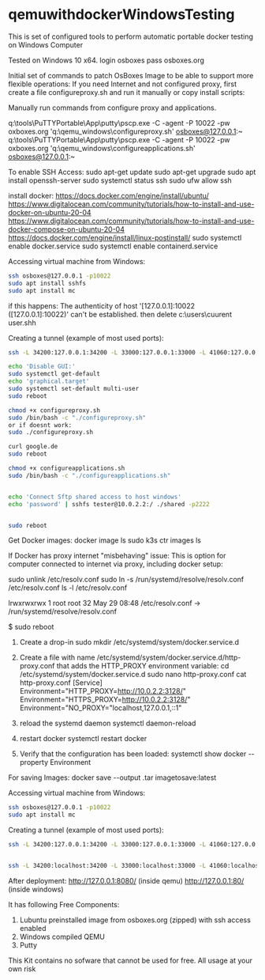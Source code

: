 # qemuwithdockerWindowsTesting
This is set of configured tools to perform automatic portable docker testing on Windows Computer

Tested on Windows 10 x64.
login osboxes
pass osboxes.org

Initial set of commands to patch OsBoxes Image to be able to support more flexible operations:
If you need Internet and not configured proxy, first create a file configureproxy.sh and run it manually
or copy install scripts:

Manually run commands from configure proxy and applications.

q:\tools\PuTTYPortable\App\putty\pscp.exe -C -agent -P 10022 -pw oxboxes.org 'q:\qemu_windows\configureproxy.sh' osboxes@127.0.0.1:~ 
q:\tools\PuTTYPortable\App\putty\pscp.exe -C -agent -P 10022 -pw oxboxes.org 'q:\qemu_windows\configureapplications.sh' osboxes@127.0.0.1:~ 

To enable SSH Access:
sudo apt-get update
sudo apt-get upgrade
sudo apt install openssh-server
sudo systemctl status ssh
sudo ufw allow ssh


install docker:
https://docs.docker.com/engine/install/ubuntu/
https://www.digitalocean.com/community/tutorials/how-to-install-and-use-docker-on-ubuntu-20-04
https://www.digitalocean.com/community/tutorials/how-to-install-and-use-docker-compose-on-ubuntu-20-04
https://docs.docker.com/engine/install/linux-postinstall/
 sudo systemctl enable docker.service
 sudo systemctl enable containerd.service


Accessing virtual machine from Windows:

``` sh
ssh osboxes@127.0.0.1 -p10022
sudo apt install sshfs
sudo apt install mc
```

if this happens:
The authenticity of host '[127.0.0.1]:10022 ([127.0.0.1]:10022)' can't be established.
then delete c:\users\cuurent user\.shh

Creating a tunnel (example of most used ports):
``` sh
ssh -L 34200:127.0.0.1:34200 -L 33000:127.0.0.1:33000 -L 41060:127.0.0.1:41060 -L 41061:127.0.0.1:41061 -L 41062:127.0.0.1:41062 -L 41063:127.0.0.1:41063 -L 8334:127.0.0.1:8334 -L 3306:127.0.0.1:3306 -L 22:127.0.0.1:22 -L 80:127.0.0.1:80 -L 31191:127.0.0.1:31191 -L 30604:127.0.0.1:30604  -L 8001:127.0.0.1:8001 -L 27017:127.0.0.1:27017 -L 8081:127.0.0.1:8080 -L 6443:127.0.0.1:6443 -L 3000:127.0.0.1:3000 -L 4200:127.0.0.1:4200 -L 8443:192.168.67.2:8443  osboxes@127.0.0.1 -p10022 
```

``` sh
echo 'Disable GUI:'
sudo systemctl get-default
echo 'graphical.target'
sudo systemctl set-default multi-user
sudo reboot

chmod +x configureproxy.sh
sudo /bin/bash -c "./configureproxy.sh" 
or if doesnt work:
sudo ./configureproxy.sh

curl google.de
sudo reboot

chmod +x configureapplications.sh
sudo /bin/bash -c "./configureapplications.sh"


echo 'Connect Sftp shared access to host windows'
echo 'password' | sshfs tester@10.0.2.2:/ ./shared -p2222


sudo reboot
```

Get Docker images:
docker image ls
sudo k3s ctr images ls

If Docker has proxy internet "misbehaving" issue:
This is option for computer connected to internet via proxy, including docker setup:



sudo unlink /etc/resolv.conf
sudo ln -s /run/systemd/resolve/resolv.conf /etc/resolv.conf
ls -l /etc/resolv.conf

lrwxrwxrwx 1 root root 32 May 29 08:48 /etc/resolv.conf -> /run/systemd/resolve/resolv.conf

$ sudo reboot




1. Create a drop-in
sudo mkdir /etc/systemd/system/docker.service.d
2. Create a file with name /etc/systemd/system/docker.service.d/http-proxy.conf that adds the HTTP_PROXY environment variable:
cd /etc/systemd/system/docker.service.d
sudo nano  http-proxy.conf
cat http-proxy.conf
[Service]
Environment="HTTP_PROXY=http://10.0.2.2:3128/"
Environment="HTTPS_PROXY=http://10.0.2.2:3128/"
Environment="NO_PROXY="localhost,127.0.0.1,::1"


3. reload the systemd daemon
systemctl daemon-reload
4. restart docker
systemctl restart docker
5. Verify that the configuration has been loaded:
systemctl show docker --property Environment

For saving Images:
docker save --output <filename>.tar imagetosave:latest


Accessing virtual machine from Windows:

``` sh
ssh osboxes@127.0.0.1 -p10022
sudo apt install mc
```

Creating a tunnel (example of most used ports):
``` sh
ssh -L 34200:127.0.0.1:34200 -L 33000:127.0.0.1:33000 -L 41060:127.0.0.1:41060 -L 41061:127.0.0.1:41061 -L 41062:127.0.0.1:41062 -L 41063:127.0.0.1:41063 -L 8334:127.0.0.1:8334 -L 3306:127.0.0.1:3306 -L 22:127.0.0.1:22 -L 80:127.0.0.1:80 -L 31191:127.0.0.1:31191 -L 30604:127.0.0.1:30604  -L 8001:127.0.0.1:8001 -L 27017:127.0.0.1:27017 -L 8080:127.0.0.1:8080 -L 6443:127.0.0.1:6443 -L 3000:127.0.0.1:3000 -L 4200:127.0.0.1:4200 -L 8443:192.168.67.2:8443  osboxes@127.0.0.1 -p10022 


ssh -L 34200:localhost:34200 -L 33000:localhost:33000 -L 41060:localhost:41060 -L 41061:localhost:41061 -L 41062:localhost:41062 -L 41063:localhost:41063 -L 8334:localhost:8334 -L 3306:localhost:3306 -L 22:localhost:22 -L 8080:localhost:8080 -L 31191:localhost:31191 -L 30604:localhost:30604  -L 8001:localhost:8001 -L 27017:localhost:27017 -L 80:localhost:80 -L 6443:localhost:6443 -L 3000:localhost:3000 -L 4200:localhost:4200 -L 8443:localhost.2:8443 -L 9000:localhost.2:9000  osboxes@localhost -p10022 
```

After deployment:
http://127.0.0.1:8080/ (inside qemu)
http://127.0.0.1:80/ (inside windows)

It has following Free Components:
1. Lubuntu preinstalled image from osboxes.org (zipped) with ssh access enabled
2. Windows compiled QEMU
3. Putty


This Kit contains no sofware that cannot be used for free.
All usage at your own risk



